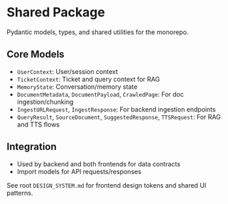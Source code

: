 # Shared Package

Pydantic models, types, and shared utilities for the monorepo.

## Core Models
- `UserContext`: User/session context
- `TicketContext`: Ticket and query context for RAG
- `MemoryState`: Conversation/memory state
- `DocumentMetadata`, `DocumentPayload`, `CrawledPage`: For doc ingestion/chunking
- `IngestURLRequest`, `IngestResponse`: For backend ingestion endpoints
- `QueryResult`, `SourceDocument`, `SuggestedResponse`, `TTSRequest`: For RAG and TTS flows

## Integration
- Used by backend and both frontends for data contracts
- Import models for API requests/responses

See root `DESIGN_SYSTEM.md` for frontend design tokens and shared UI patterns.
